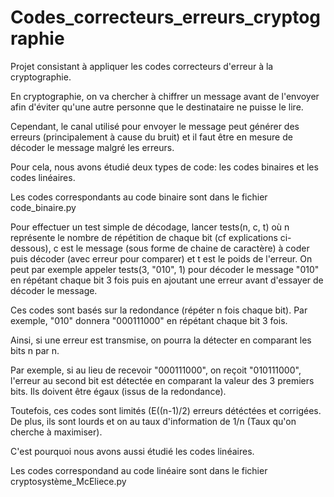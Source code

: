 # Codes_correcteurs_erreurs_cryptographie

Projet consistant à appliquer les codes correcteurs d'erreur à la cryptographie.

En cryptographie, on va chercher à chiffrer un message avant de l'envoyer afin d'éviter qu'une autre personne que le destinataire ne puisse le lire.

Cependant, le canal utilisé pour envoyer le message peut générer des erreurs (principalement à cause du bruit) et il faut être en mesure de décoder le message malgré les erreurs.

Pour cela, nous avons étudié deux types de code: les codes binaires et les codes linéaires.

Les codes correspondants au code binaire sont dans le fichier code_binaire.py

Pour effectuer un test simple de décodage, lancer tests(n, c, t) où n représente le nombre de répétition de chaque bit (cf explications ci-dessous), c est le message (sous forme de chaine de caractère) à coder puis décoder (avec erreur pour comparer) et t est le poids de l'erreur. On peut par exemple appeler tests(3, "010", 1) pour décoder le message "010" en répétant chaque bit 3 fois puis en ajoutant une erreur avant d'essayer de décoder le message.

Ces codes sont basés sur la redondance (répéter n fois chaque bit). Par exemple, "010" donnera "000111000" en répétant chaque bit 3 fois.

Ainsi, si une erreur est transmise, on pourra la détecter en comparant les bits n par n.

Par exemple, si au lieu de recevoir "000111000", on reçoit "010111000", l'erreur au second bit est détectée en comparant la valeur des 3 premiers bits. Ils doivent être égaux (issus de la redondance).

Toutefois, ces codes sont limités (E((n-1)/2) erreurs détéctées et corrigées. De plus, ils sont lourds et on au taux d'information de 1/n (Taux qu'on cherche à maximiser).


C'est pourquoi nous avons aussi étudié les codes linéaires.

Les codes correspondand au code linéaire sont dans le fichier cryptosystème_McEliece.py

